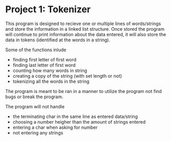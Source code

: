 Project 1: Tokenizer
====================

This program is designed to recieve one or multiple lines of words/strings and
store the information in a linked list structure. Once stored the program will
continue to print information about the data entered, it will also store the
data in tokens (identified at the words in a string).

Some of the functions inlude
- finding first letter of first word
- finding last letter of first word
- counting how many words in string
- creating a copy of the string (with set length or not)
- tokenizing all the words in the string

The program is meant to be ran in a manner to utilize
the program not find bugs or break the program.

The program will not handle
- the terminating char in the same line as entered data/string
- choosing a number heigher than the amount of strings entered
- entering a char when asking for number
- not entering any strings
